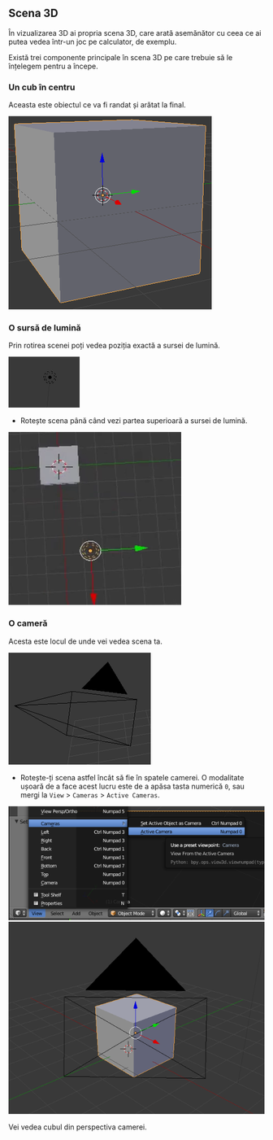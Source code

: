 ## Scena 3D

În vizualizarea 3D ai propria scena 3D, care arată asemănător cu ceea ce ai putea vedea într-un joc pe calculator, de exemplu.

Există trei componente principale în scena 3D pe care trebuie să le înțelegem pentru a începe.

### Un cub în centru

Aceasta este obiectul ce va fi randat și arătat la final.

![Cubul din centru](images/centre-cube.png)

### O sursă de lumină

Prin rotirea scenei poți vedea poziția exactă a sursei de lumină.

![Sursă de lumină](images/light-source.png)

+ Rotește scena până când vezi partea superioară a sursei de lumină.

![Sursă de lumină văzută de deasupra](images/light-source-top.png)

### O cameră

Acesta este locul de unde vei vedea scena ta.

![Camera](images/camera.png)

+ Rotește-ți scena astfel încât să fie în spatele camerei. O modalitate ușoară de a face acest lucru este de a apăsa tasta numerică `0`, sau mergi la `View` > `Cameras` > `Active Cameras`.

![cameră activă](images/camera-view.png) ![În spatele camerei](images/behind-camera.png)

Vei vedea cubul din perspectiva camerei.